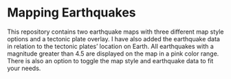 # Mapping Earthquakes
This repository contains two earthquake maps with three different map style options and a tectonic plate overlay. I have also added the earthquake data in relation to the tectonic plates’ location on Earth. All earthquakes with a magnitude greater than 4.5 are displayed on the map in a pink color range. There is also an option to toggle the map style and earthquake data to fit your needs. 
